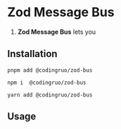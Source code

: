 # Zod Message Bus

1. **Zod Message Bus** lets you

## Installation

`pnpm add @codingruo/zod-bus`

`npm i  @codingruo/zod-bus`

`yarn add @codingruo/zod-bus`

## Usage
